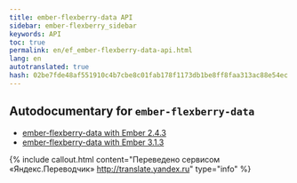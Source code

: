 ```yaml
--- 
title: ember-flexberry-data API 
sidebar: ember-flexberry_sidebar 
keywords: API 
toc: true 
permalink: en/ef_ember-flexberry-data-api.html 
lang: en 
autotranslated: true 
hash: 02be7fde48af551910c4b7cbe8c01fab178f1173db1be8ff8faa313ac88e54ec 
--- 
```


## Autodocumentary for `ember-flexberry-data` 

* [ember-flexberry-data with Ember 2.4.3](http://flexberry.github.io/ember-flexberry-data/autodoc/develop/) 
* [ember-flexberry-data with Ember 3.1.3](http://flexberry.github.io/ember-flexberry-data/autodoc/feature-ember-update/) 



{% include callout.html content="Переведено сервисом «Яндекс.Переводчик» <http://translate.yandex.ru>" type="info" %}